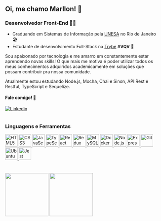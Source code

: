 ## Oi, me chamo Marllon! 👋
### Desenvolvedor Front-End 👨‍💻

- Graduando em Sistemas de Informação pela [UNESA](https://estacio.br/maracana) no Rio de Janeiro 🏖️
- Estudante de desenvolvimento Full-Stack na [Trybe](https://www.betrybe.com/) <b>#VQV</b> 🚀


Sou apaixonado por tecnologia e me amarro em constantemente estar aprendendo novas skills! O que mais me motiva é poder utilizar todos os meus conhecimentos adquiridos academicamente em soluções que possam contribuir pra nossa comunidade.

Atualmente estou estudando Node.js, Mocha, Chai e Sinon, API Rest e Restful, TypeScript e Sequelize.

#### Fale comigo! 🤙
<a href="https://www.linkedin.com/in/marllomartins/">
<img
    src="https://img.shields.io/badge/LinkedIn-0077B5?style=for-the-badge&logo=linkedin&logoColor=white"
    alt="Linkedin"
/>
</a>

#

### Linguagens e Ferramentas
<div>
<a href="https://www.w3schools.com/html/">
<img 
     src="https://cdn.jsdelivr.net/gh/devicons/devicon/icons/html5/html5-plain.svg"
     alt="HTML5"
     width="40"
     height="40"
/>
</a>
<a href="https://www.w3schools.com/css/">
<img
     src="https://cdn.jsdelivr.net/gh/devicons/devicon/icons/css3/css3-plain.svg"
     alt="CSS3"
     width="40"
     height="40"
/>   
</a>
<a href="https://javascript.com/">
<img 
    src="https://cdn.jsdelivr.net/gh/devicons/devicon/icons/javascript/javascript-plain.svg"
    alt="JavaScript"
    width="40"
    height="40" 
/>
</a>
<a href="https://www.typescriptlang.org/">
<img 
    src="https://cdn.jsdelivr.net/gh/devicons/devicon/icons/typescript/typescript-plain.svg"
    alt="TypeScript"
    width="40"
    height="40" 
/>
</a>
<a href="https://reactjs.org/">
<img 
    src="https://cdn.jsdelivr.net/gh/devicons/devicon/icons/react/react-original.svg"
    alt="React"
    href="https://reactjs.org/"
    width="40"
    height="40"  
/>
</a>
<a href="https://redux.js.org/">
<img 
    src="https://cdn.jsdelivr.net/gh/devicons/devicon/icons/redux/redux-original.svg"
    alt="Redux"
    width="40"
    height="40"
/>
</a>
<a href="https://www.mysql.com/">
<img 
    src="https://cdn.jsdelivr.net/gh/devicons/devicon/icons/mysql/mysql-plain.svg" 
    alt="MySQL"
    width="40"
    height="40"
/>
</a>
<a href="https://www.docker.com/">
<img
    src="https://cdn.jsdelivr.net/gh/devicons/devicon/icons/docker/docker-plain.svg"
    alt="Docker"
    width="40"
    height="40"
/>
</a>
<a href="https://nodejs.org/en/">
<img
    src="https://cdn.jsdelivr.net/gh/devicons/devicon/icons/nodejs/nodejs-plain.svg"
    alt="Node.js"
    width="40"
    height="40"
/>
</a>
<a href="https://expressjs.com/">
<img
    src="https://cdn.jsdelivr.net/gh/devicons/devicon/icons/express/express-original.svg"
    alt="Express"
    width="40"
    height="40"
/>
</a>
<a href="https://git-scm.com/">
<img
    src="https://cdn.jsdelivr.net/gh/devicons/devicon/icons/git/git-original.svg"
    alt="Git"
    width="40"
    height="40"
/>
</a>
<a href="https://ubuntu.com/">
<img
    src="https://cdn.jsdelivr.net/gh/devicons/devicon/icons/ubuntu/ubuntu-plain.svg"
    alt="Ubuntu"
    width="40"
    height="40"
/>
</a>
<a href="https://jestjs.io/">
<img
    src="https://cdn.jsdelivr.net/gh/devicons/devicon/icons/jest/jest-plain.svg"
    alt="Jest"
    width="40"
    height="40"
/>
</a>
</div>

#

<div style="display: inline_block">
<img height="140"  src="https://github-readme-stats.vercel.app/api?username=marllomartin&show_icons=true&theme=swift&include_all_commits=true&count_private=true&hide=stars,issues&locale=pt-br">
<img height="140"  src="https://github-readme-stats.vercel.app/api/top-langs/?username=marllomartin&layout=compact&theme=swift&locale=pt-br">  
</div>
